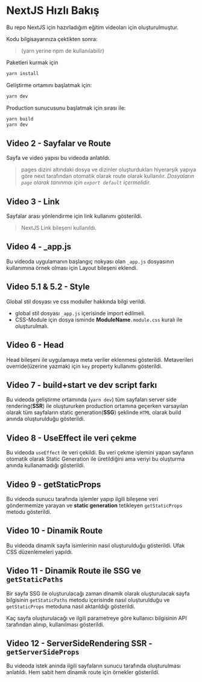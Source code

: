 # NextJS Hızlı Bakış

Bu repo NextJS için hazırladığım eğitim videoları için oluşturulmuştur.

Kodu bilgisayarınıza çektikten sonra:

> (yarn yerine npm de kullanılabilir)

Paketleri kurmak için

```bash
yarn install
```

Geliştirme ortamını başlatmak için:

```bash
yarn dev
```

Production sunucusunu başlatmak için sırası ile:

```bash
yarn build
yarn dev
```

## Video 2 - Sayfalar ve Route

Sayfa ve video yapısı bu videoda anlatıldı.

> pages dizini altındaki dosya ve dizinler oluşturdukları hiyerarşik yapıya göre next tarafından otomatik olarak route olarak kullanılır.
> _Dosyaların `page` olarak tanınmaı için `export default` içermelidir._

## Video 3 - Link

Sayfalar arası yönlendirme için link kullanımı gösterildi.

> NextJS Link bileşeni kullanıldı.

## Video 4 - \_app.js

Bu videoda uygulamanın başlangıç nokyası olan `_app.js` dosyasının kullanımına örnek olması için Layout bileşeni eklendi.

## Video 5.1 & 5.2 - Style

Global stil dosyası ve css moduller hakkında bilgi verildi.

- global stil dosyası `_app.js` içerisinde import edilmeli.
- CSS-Module için dosya isminde **ModuleName**`.module.css` kuralı ile oluşturulmalı.

## Video 6 - Head

Head bileşeni ile uygulamaya meta veriler eklenmesi gösterildi.
Metaverileri override(üzerine yazmak) için `key` property kullanımı gösterildi.

## Video 7 - build+start ve dev script farkı

Bu videoda geliştirme ortamında (`yarn dev`) tüm sayfaları server side rendering(**SSR**) ile oluştururken production ortamına geçerken varsayılan olarak tüm sayfaların static generation(**SSG**) şeklinde `HTML` olarak build anında oluşturulduğu gösterildi.

## Video 8 - UseEffect ile veri çekme

Bu videoda `useEffect` ile veri çekildi. Bu veri çekme işlemini yapan sayfanın otomatik olarak Static Generation ile üretildiğini ama veriyi bu oluşturma anında kullanamadığı gösterildi.

## Video 9 - getStaticProps

Bu videoda sunucu tarafında işlemler yapıp ilgili bileşene veri göndermemize yarayan ve **static generation** tetikleyen `getStaticProps` metodu gösterildi.

## Video 10 - Dinamik Route

Bu videoda dinamik sayfa isimlerinin nasıl oluşturulduğu gösterildi.
Ufak CSS düzenlemeleri yapıldı.

## Video 11 - Dinamik Route ile SSG ve `getStaticPaths`

Bir sayfa SSG ile oluşturulacağı zaman dinamik olarak oluşturulacak sayfa bilgisinin `getStaticPaths` metodu içerisinde nasıl oluşturulduğu ve `getStaticProps` metoduna nasıl aktarıldığı gösterildi.

Kaç sayfa oluşturulacağı ve ilgili parametreye göre kullanıcı bilgisinin API tarafından alınıp, kullanılması gösterildi.

## Video 12 - ServerSideRendering SSR - `getServerSideProps`

Bu videoda istek aninda ilgili sayfaların sunucu tarafında oluşturulması anlatıldı.
Hem sabit hem dinamik route için örnekler gösterildi.
